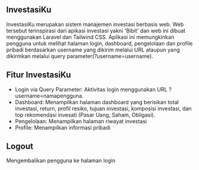 
## InvestasiKu

InvestasiKu merupakan sistem manajemen investasi berbasis web. Web tersebut terinspirasi dari apikasi investasi yakni 'Bibit' dan web ini dibuat menggunakan Laravel dan Tailwind CSS.
Aplikasi ini memungkinkan pengguna untuk melihat halaman login, dashboard, pengelolaan dan profile pribadi berdasarkan username yang dikirim melalui URL ataupun yang dikirmkan melalui query parameter(?username=username).

## Fitur InvestasiKu

- Login via Query Parameter: Aktivitas login menggunakan URL ?username=namapengguna.
- Dashboard: Menampilkan halaman dashboard yang berisikan total investasi, return, profil resiko, tujuan investasi, komposisi investasi, dan top rekomendasi invesati (Pasar Uang, Saham, Obligasi).
- Pengelolaan: Menampilkan halaman riwayat investasi
- Profile: Menampilkan informasi pribadi

## Logout
Mengembalikan pengguna ke halaman login
